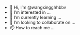 - 👋 Hi, I’m @wangxingghhbbv
- 👀 I’m interested in ...
- 🌱 I’m currently learning ...
- 💞️ I’m looking to collaborate on ...
- 📫 How to reach me ...

<!---
wangxingghhbbv/wangxingghhbbv is a ✨ special ✨ repository because its `README.md` (this file) appears on your GitHub profile.
You can click the Preview link to take a look at your changes.
--->
